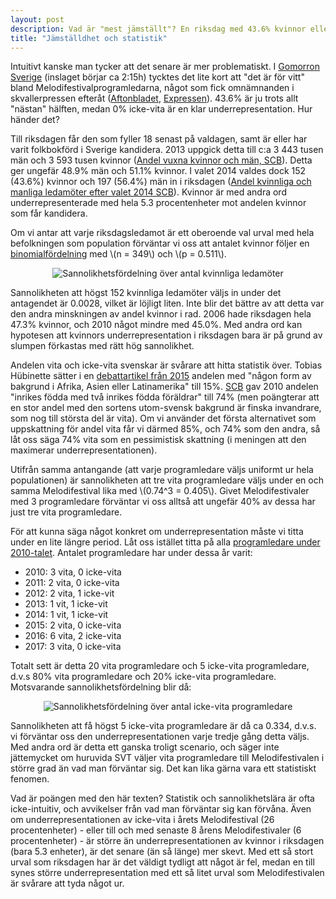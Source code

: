 ```yaml
---
layout: post
description: Vad är "mest jämställt"? En riksdag med 43.6% kvinnor eller en Melodifestival med 100% vita programledare?
title: "Jämställdhet och statistik"
---
```


Intuitivt kanske man tycker att det senare är mer problematiskt. I [Gomorron Sverige](http://www.svtplay.se/video/12366054/gomorron-sverige/gomorron-sverige-17-feb-06-25?start=auto) (inslaget börjar ca 2:15h) tycktes det lite kort att "det är för vitt" bland Melodifestivalprogramledarna, något som fick omnämnanden i skvallerpressen efteråt ([Aftonbladet](http://www.aftonbladet.se/nojesbladet/melodifestivalen/a/4azmV/kritiken-hasse-verkar-bakom-flotet), [Expressen](http://www.expressen.se/noje/harda-kritiken-mot-svt-ar-for-vitt/)). 43.6% är ju trots allt "nästan" hälften, medan 0% icke-vita är en klar underrepresentation. Hur händer det?

Till riksdagen får den som fyller 18 senast på valdagen, samt är eller har varit folkbokförd i Sverige kandidera.
2013 uppgick detta till c:a 3 443 tusen män och 3 593 tusen kvinnor ([Andel vuxna kvinnor och män, SCB](http://www.statistikdatabasen.scb.se/pxweb/sv/ssd/START__HE__HE0103__HE0103B/Vuxna/table/tableViewLayout1/?rxid=46f3b4f0-fb63-418e-ad3b-9fe455eca89f)). Detta ger ungefär 48.9% män och 51.1% kvinnor. I valet 2014 valdes dock 152 (43.6%) kvinnor och 197 (56.4%) män in i riksdagen ([Andel kvinnliga och manliga ledamöter efter valet 2014 SCB](http://www.scb.se/sv_/Hitta-statistik/Statistik-efter-amne/Demokrati/Allmanna-val/Allmanna-val-nominerade-och-valda/12352/12359/Behallare-for-Press/386623/)). Kvinnor är med andra ord underrepresenterade med hela 5.3 procentenheter mot andelen kvinnor som får kandidera.

Om vi antar att varje riksdagsledamot är ett oberoende val urval med hela befolkningen som population förväntar vi oss att antalet kvinnor följer en [binomialfördelning](https://en.wikipedia.org/wiki/Binomial_distribution) med \\(n = 349\\) och \\(p = 0.511\\). 

<p align="center">
<img align="center" alt="Sannolikhetsfördelning över antal kvinnliga ledamöter" src="https://lh3.googleusercontent.com/-URdB2rZxYO8/WKx3B_rxkgI/AAAAAAAAGQE/y54abfhEktUtbekQcBhbAq-O-egG4qVRgCLcB/s0/Screenshot+from+2017-02-21+18-20-19.png">
</p>

Sannolikheten att högst 152 kvinnliga ledamöter väljs in under det antagendet är 0.0028, vilket är löjligt liten. Inte blir det bättre av att detta var den andra minskningen av andel kvinnor i rad. 2006 hade riksdagen hela 47.3% kvinnor,  och 2010 något mindre med 45.0%. Med andra ord kan hypotesen att kvinnors underrepresentation i riksdagen bara är på grund av slumpen förkastas med rätt hög sannolikhet.

Andelen vita och icke-vita svenskar är svårare att hitta statistik över. Tobias Hübinette sätter i en [debattartikel från 2015](http://www.aftonbladet.se/debatt/article20439966.ab) andelen med "någon form av bakgrund i Afrika, Asien eller Latinamerika" till 15%. [SCB](http://www.scb.se/Statistik/BE/BE0101/2010A01L/Utrikes_fodda.pdf) gav 2010 andelen "inrikes födda med två inrikes födda föräldrar" till 74% (men poängterar att en stor andel med den sortens utom-svensk bakgrund är finska invandrare, som nog till största del är vita). Om vi använder det första alternativet som uppskattning för andel vita får vi därmed 85%, och 74% som den andra, så låt oss säga 74% vita som en pessimistisk skattning (i meningen att den maximerar underrepresentationen).

Utifrån samma antangande (att varje programledare väljs uniformt ur hela populationen) är sannolikheten att tre vita programledare väljs under en och samma Melodifestival lika med \\(0.74^3 = 0.405\\). Givet Melodifestivaler med 3 programledare förväntar vi oss alltså att ungefär 40% av dessa har just tre vita programledare.

För att kunna säga något konkret om underrepresentation måste vi titta under  en lite längre period. Låt oss istället titta på alla [programledare under 2010-talet](https://sv.wikipedia.org/wiki/Melodifestivalen#2010-talet).  Antalet programledare har under dessa år varit:

- 2010: 3 vita, 0 icke-vita
- 2011: 2 vita, 0 icke-vita
- 2012: 2 vita, 1 icke-vit
- 2013: 1 vit, 1 icke-vit
- 2014: 1 vit, 1 icke-vit
- 2015: 2 vita, 0 icke-vita
- 2016: 6 vita, 2 icke-vita
- 2017: 3 vita, 0 icke-vita

Totalt sett är detta 20 vita programledare och 5 icke-vita programledare, d.v.s 80% vita programledare och 20% icke-vita programledare. Motsvarande sannolikhetsfördelning blir då:

<p align="center">
<img align="center" alt="Sannolikhetsfördelning över antal icke-vita programledare" src="https://lh3.googleusercontent.com/-OAXypkYRdeU/WKx-jRujo1I/AAAAAAAAGQg/rmmTimZV4e8-_CQQKZUtYixN5r6L8PzkACLcB/s0/Screenshot+from+2017-02-21+18-52-38.png">
</p>

Sannolikheten att få högst 5 icke-vita programledare är då ca 0.334, d.v.s. vi förväntar oss den underrepresentationen varje tredje gång detta väljs. Med andra ord är detta ett ganska troligt scenario, och säger inte jättemycket om huruvida SVT väljer vita programledare till Melodifestivalen i större grad än vad man förväntar sig. Det kan lika gärna vara ett statistiskt fenomen.

Vad är poängen med den här texten? Statistik och sannolikhetslära är ofta icke-intuitiv, och avvikelser från vad man förväntar sig kan förvåna. Även om underrepresentationen av icke-vita i årets Melodifestival (26 procentenheter) - eller till och med senaste 8 årens Melodifestivaler (6 procentenheter) - är större än underrepresentationen av kvinnor i riksdagen (bara 5.3 enheter), är det senare (än så länge) mer skevt. Med ett så stort urval som riksdagen har är det väldigt tydligt att något är fel, medan en till synes större underrepresentation med ett så litet urval som Melodifestivalen är svårare att tyda något ur.
